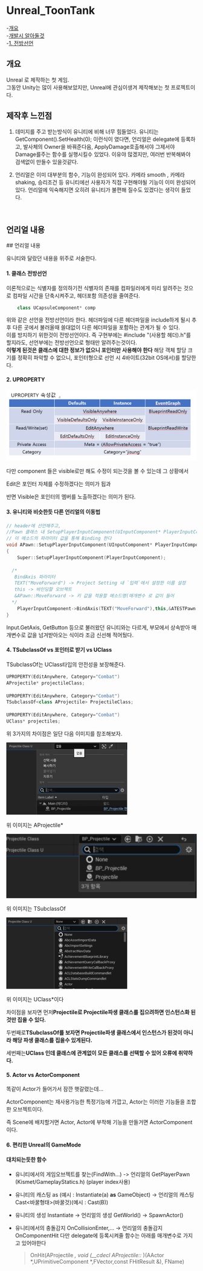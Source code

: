 # Unreal_ToonTank

-[개요](#개요)  
-[개발시 알아둘것](#개발-시-알아둘것)  
    -[1. 전방선언](#1-클래스-전방선언)  

## 개요

Unreal 로 제작하는 첫 게임.  
그동안 Unity는 많이 사용해보았지만, Unreal에 관심이생겨 제작해보는 첫 프로젝트이다.



## **제작후 느낀점**

1. 데미지를 주고 받는방식이 유니티에 비해 너무 힘들었다.
   유니티는 GetComponent().SetHealth(0); 이런식이 였다면, 
   언리얼은 delegate에 등록하고, 발사체의 Owner을 바꿔준다음, ApplyDamage호출해서야 그제서야 Damage를주는 함수를 실행시킬수 있었다. 이유야 많겠지만, 여러번 반복해봐야 검색없이 만들수 있을것같다.

2. 언리얼은 이미 대부분의 함수, 기능이 완성되어 있다.
   카메라 smooth , 카메라 shaking,  승리조건 등 유니티에선 사용자가 직접 구현해야될 기능이 이미 완성되어 있다. 언리얼에 익숙해지면 오히려 유니티가 불편해 질수도 있겠다는 생각이 들었다. 

 

## 언리얼 내용

\## 언리얼 내용

유니티와 달랐던 내용을 위주로 서술한다.

#### 1. 클래스 전방선언

이론적으로는 식별자를 정의하기전 식별자의 존재를 컴파일러에게 미리 알려주는 것으로 컴파일 시간을 단축시켜주고, 헤더포함 의존성을 줄여준다.  

```cpp
    class UCapsuleComponent* comp
```

위와 같은 선언을 전방선언이라 한다. 헤더파일에 다른 헤더파일을 include하게 될시 추후 다른 곳에서 불러올때 쓸대없이 다른 헤더파일을 포함하는 관계가 될 수 있다.  
이를 방지하기 위한것이 전방선언이다. 즉 구현부에는 #include "(사용할 헤더).h"를 할지라도, 선언부에는 전방선언으로 형태만 알려주는것이다.  
**이렇게 된것은 클래스에 대한 정보가 없으니 포인터만 사용해야 한다**  해당 객체 할당 크기를 정확히 파악할 수 없으니, 포인터형으로 선언 시 4바이트(32bit OS에서)를 할당한다.

#### 2. UPROPERTY

![](./githubImage/graph.png)

다만 component 들은 visible로만 해도 수정이 되는것을 볼 수 있는데 그 상황에서

Edit은 포인터 자체를 수정하겠다는 의미가 됩과

반면 Visible은 포인터의 멤버를 노출하겠다는 의미가 된다.

#### 3. 유니티와 비슷한듯 다른 언리얼의 이동법

```cpp
// header에 선언해주고,
//Pawn 클래스 내 SetupPlayerInputComponent(UInputComponent* PlayerInputComponent) 메소드가 있는데
// 이 메소드의 파라미터 값을 통해 Binding 한다
void APawn::SetupPlayerInputComponent(UInputComponent* PlayerInputComponent)
{
    Super::SetupPlayerInputComponent(PlayerInputComponent);

  /*
   BindAxis 파라미터
   TEXT("MoveForward") -> Project Setting 내 `입력`에서 설정한 이름 설정
   this -> 바인딩할 오브젝트
   &APawn::MoveForward -> 키 값을 적용할 메소드명(매개변수 로 값이 들어
  */
    PlayerInputComponent->BindAxis(TEXT("MoveForward"),this,&ATESTPawn::MoveForward);
}
```

Input.GetAxis, GetButton 등으로 불러왔던 유니티와는 다르게, 부모에서 상속받아 매개변수로 값을 넘겨받아오는 식이라 조금 신선해 적어뒀다.

#### 4. TSubclassOf vs 포인터로 받기 vs UClass

TSubclassOf는 UClass타입의 안전성을 보장해준다.

```cpp
UPROPERTY(EditAnywhere, Category="Combat")
AProjectile* projectileClass;

UPROPERTY(EditAnywhere, Category="Combat")
TSubclassOf<class AProjectile> ProjectileClass;

UPROPERTY(EditAnywhere, Category="Combat")
UClass* projectiles;
```

위 3가지의 차이점은 일단 다음 이미지를 참조해보자.

![](./githubImage/pointer.png)

위 이미지는 AProjectile*

<img src="./githubImage/subclassOf.png" title="" alt="" width="664">

위 이미지는 TSubclassOf 

![](./githubImage/Uclass.png)

위 이미지는 UClass*이다

차이점을 보자면 먼저**Projectile로 Projectile파생 클래스를 집으려하면 인스턴스화 된것만 집을 수 있다.**

두번째로**TSubclassOf를 보자면 Projectile파생 클래스에서 인스턴스가 된것이 아니라 해당 파생 클래스를 집을수 있게된다.**

세번째는**UClass 인데 클래스에 관계없이 모든 클래스를 선택할 수 있어 오류에 취약하다.**



#### 5. Actor vs ActorComponent

똑같이 Actor가 들어가서 잠깐 햇갈렸는데...   

ActorComponent는 재사용가능한 특정기능에 가깝고,
Actor는 이러한 기능들을 조합한 오브젝트이다.

즉 Scene에 배치할거면 Actor, Actor에 부착해 기능을 만들거면 ActorComponent이다.



#### 6. 편리한 Unreal의 GameMode



#### 대치되는듯한 함수

- 유니티에서의 게임오브젝트를 찾는(FindWith...) ->
  언리얼의  GetPlayerPawn (Kismet/GameplayStatics.h) (player index사용)

- 유니티의 캐스팅 as (예시 : Instantiate(a) **as** GameObject) ->
  언리얼의 캐스팅 Cast<바꿀형태>(바꿀것)(예시 : Cast<A>(B))

- 유니티의 생성 Instantiate ->
  언리얼의 생성 GetWorld() -> SpawnActor()

- 유니티에서의 충돌감지 OnCollisionEnter,... ->
  언리얼의 충돌감지 OnComponentHit
  다만 delegate에 등록시켜줄 함수는 아래를 매개변수로 가지고 있어야한다
  
  > OnHit(AProjectile *, void (__cdecl AProjectile::* )(AActor *,UPrimitiveComponent *,FVector,const FHitResult &), FName)
